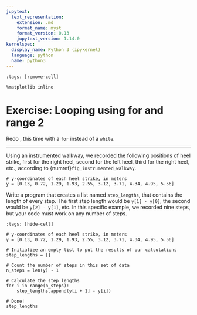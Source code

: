 ```yaml
---
jupytext:
  text_representation:
    extension: .md
    format_name: myst
    format_version: 0.13
    jupytext_version: 1.14.0
kernelspec:
  display_name: Python 3 (ipykernel)
  language: python
  name: python3
---
```


```{code-cell} ipython3
:tags: [remove-cell]

%matplotlib inline
```


# Exercise: Looping using **for** and **range** 2

Redo [](python_while_exercise1.md), this time with a `for` instead of a `while`.

---

Using an instrumented walkway, we recorded the following positions of heel strike, first for the right heel, second for the left heel, third for the right heel, etc., according to {numref}`fig_instrumented_walkway`.

```{code-cell}
# y-coordinates of each heel strike, in meters
y = [0.13, 0.72, 1.29, 1.93, 2.55, 3.12, 3.71, 4.34, 4.95, 5.56]
```

Write a program that creates a list named `step_lengths`, that contains the length of every step. The first step length would be `y[1] - y[0]`, the second would be `y[2] - y[1]`, etc. In this specific example, we recorded nine steps, but your code must work on any number of steps.

```{code-cell}
:tags: [hide-cell]

# y-coordinates of each heel strike, in meters
y = [0.13, 0.72, 1.29, 1.93, 2.55, 3.12, 3.71, 4.34, 4.95, 5.56]

# Initialize an empty list to put the results of our calculations
step_lengths = []

# Count the number of steps in this set of data
n_steps = len(y) - 1

# Calculate the step lengths
for i in range(n_steps):
    step_lengths.append(y[i + 1] - y[i])

# Done!
step_lengths
```

